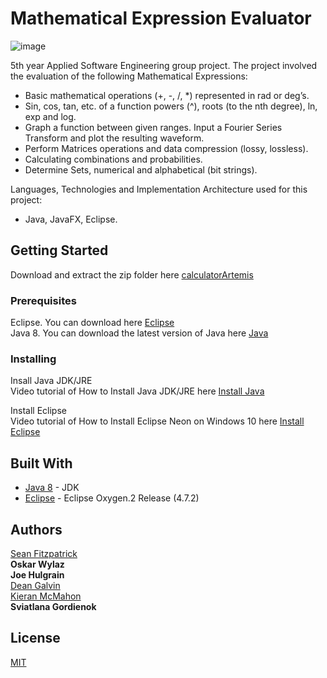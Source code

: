 # Mathematical Expression Evaluator 

![image](https://user-images.githubusercontent.com/9217947/41166684-2f83983c-6b41-11e8-8154-a62088af7940.PNG) 

5th year Applied Software Engineering group project. The project involved the evaluation of the following Mathematical Expressions: 

* Basic mathematical operations (+, -, /, *) represented in rad or deg’s.
* Sin, cos, tan, etc. of a function powers (^), roots (to the nth degree), ln, exp and log.
* Graph a function between given ranges. Input a Fourier Series Transform and plot the resulting waveform.
* Perform Matrices operations and data compression (lossy, lossless).
* Calculating combinations and probabilities. 
* Determine Sets, numerical and alphabetical (bit strings).  

Languages, Technologies and Implementation Architecture used for this project:
* Java, JavaFX, Eclipse.

      
## Getting Started

Download and extract the zip folder here [calculatorArtemis](https://github.com/seanJosephFitzpatrick/calculatorArtemis/archive/master.zip)            

### Prerequisites

Eclipse. You can download here [Eclipse](http://www.eclipse.org/downloads/eclipse-packages/)                 
Java 8. You can download the latest version of Java here [Java](http://www.oracle.com/technetwork/java/javase/downloads/jdk8-downloads-2133151.html)    

### Installing

Insall Java JDK/JRE                
Video tutorial of How to Install Java JDK/JRE here [Install Java](https://www.youtube.com/watch?v=FzKcJK68z2k)      

Install Eclipse             
Video tutorial of How to Install Eclipse Neon on Windows 10 here [Install Eclipse](https://www.youtube.com/watch?v=WIzzHeWukUU)       

## Built With

* [Java 8](http://www.oracle.com/technetwork/java/javase/downloads/jdk8-downloads-2133151.html) - JDK
* [Eclipse](http://www.eclipse.org/downloads/eclipse-packages/)  - Eclipse Oxygen.2 Release (4.7.2)


## Authors

[Sean Fitzpatrick](https://github.com/seanJosephFitzpatrick)        
**Oskar Wylaz**          
**Joe Hulgrain**        
[Dean Galvin](https://github.com/DeanGalvin)          
[Kieran McMahon](https://github.com/kmcmLK)           
**Sviatlana Gordienok**           

## License

[MIT](https://github.com/seanJosephFitzpatrick/calculatorArtemis/blob/master/LICENSE)


